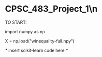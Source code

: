 # CPSC_483_Project_1\n


TO START:

import numpy as np

X = np.load("winequality-full.npy")

_*_ insert scikit-learn code here _*_